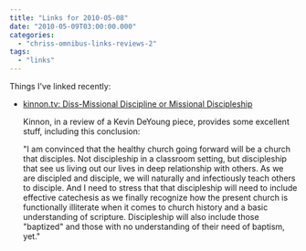```yaml
---
title: "Links for 2010-05-08"
date: "2010-05-09T03:00:00.000"
categories: 
  - "chriss-omnibus-links-reviews-2"
tags: 
  - "links"
---
```


Things I've linked recently:

- [kinnon.tv: Diss-Missional Discipline or Missional Discipleship](http://www.kinnon.tv/2010/05/diss-missional-discipline-or-missional-discipleship.html)
    
    Kinnon, in a review of a Kevin DeYoung piece, provides some excellent stuff, including this conclusion:
    
    "I am convinced that the healthy church going forward will be a church that disciples. Not discipleship in a classroom setting, but discipleship that see us living out our lives in deep relationship with others. As we are discipled and disciple, we will naturally and infectiously teach others to disciple. And I need to stress that that discipleship will need to include effective catechesis as we finally recognize how the present church is functionally illiterate when it comes to church history and a basic understanding of scripture. Discipleship will also include those "baptized" and those with no understanding of their need of baptism, yet."
